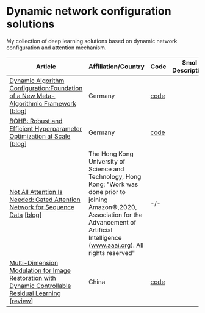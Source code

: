 # Dynamic network configuration solutions
My collection of deep learning solutions based on dynamic network configuration and attention mechanism. 

| Article 	| Affiliation/Country  	| Code 	| Smol Description 	| Key Words 	|
|---------	|-------------	|------	|------------------	|-----------	|
|[Dynamic Algorithm Configuration:Foundation of a New Meta-Algorithmic Framework](https://ecai2020.eu/papers/1237_paper.pdf) [[blog](https://www.automl.org/dynamic-algorithm-configuration/)]|Germany|[code](https://github.com/automl/DAC)|                  	|Hyperparameter optimization       	|
|[BOHB: Robust and Efficient Hyperparameter Optimization at Scale](https://www.automl.org/blog_bohb/) [[blog](https://www.automl.org/blog_bohb/)]|Germany|[code](https://github.com/automl/HpBandSter)|                  	|Hyperparameter optimization           	|
|[Not All Attention Is Needed: Gated Attention Network for Sequence Data](https://arxiv.org/abs/1912.00349) [[blog]()]|The Hong Kong University of Science and Technology, Hong Kong; "Work was done prior to joining Amazon©,2020, Association for the Advancement of Artificial Intelligence (www.aaai.org). All rights reserved" | -/- |                   | Attention mechanism, dynamic network configuration, sequential models, NLP, text classification|
|[Multi-Dimension Modulation for Image Restoration with Dynamic Controllable Residual Learning](https://arxiv.org/pdf/1912.05293v1.pdf) [[review](https://syncedreview.com/2020/08/15/interactive-multi-dimension-modulation-with-dynamic-controllable-residual-learning-for-image-restoration/)]|China|[code](https://github.com/hejingwenhejingwen/CResMD)|                   | Image restoration, interactive multi-dimension modulation|
